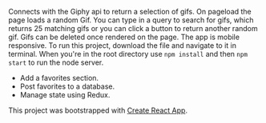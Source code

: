 Connects with the Giphy api to return a selection of gifs. On pageload the page loads a random Gif.  You can type in a query to search for gifs, which returns 25 matching gifs or you can click a button to return another random gif.
Gifs can be deleted once rendered on the page.
The app is mobile responsive.
To run this project, download the file and navigate to it in terminal.
When you're in the root directory use ```npm install``` and then ```npm start``` to run the node server.

* Add a favorites section.
* Post favorites to a database.
* Manage state using Redux.

This project was bootstrapped with [Create React App](https://github.com/facebookincubator/create-react-app).
